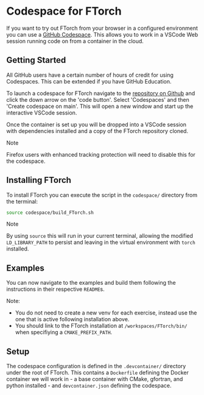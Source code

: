 # Codespace for FTorch

If you want to try out FTorch from your browser in a configured environment
you can use a [GitHub Codespace](https://github.com/features/codespaces).
This allows you to work in a VSCode Web session running code on from a container in
the cloud.


## Getting Started

All GitHub users have a certain number of hours of credit for using Codespaces.
This can be extended if you have GitHub Education.

To launch a codespace for FTorch navigate to the
[repository on Github](https://github.com/Cambridge-ICCS/FTorch) and click the down
arrow on the 'code button'.
Select 'Codespaces' and then 'Create codespace on main'.
This will open a new window and start up the interactive VSCode session.

Once the container is set up you will be dropped into a VSCode session with
dependencies installed and a copy of the FTorch repository cloned.

> [!NOTE]  
> Firefox users with enhanced tracking protection will need to disable this for
> the codespace.


## Installing FTorch

To install FTorch you can execute the script in the `codespace/` directory from the
terminal:

```sh
source codespace/build_FTorch.sh
```

> [!NOTE]  
> By using `source` this will run in your current terminal, allowing the modified
> `LD_LIBRARY_PATH` to persist and leaving in the virtual environment with `torch`
> installed.


## Examples

You can now navigate to the examples and build them following the instructions in their
respective `README`s.

Note:

- You do not need to create a new venv for each exercise, instead use the one that is
  active following installation above.
- You should link to the FTorch installation at `/workspaces/FTorch/bin/` when
  specifiying a `CMAKE_PREFIX_PATH`.


## Setup

The codespace configuration is defined in the `.devcontainer/` directory under the root
of FTorch.
This contains a `Dockerfile` defining the Docker container we will work in - a base
container with CMake, gfortran, and python installed - and `devcontainer.json` defining
the codespace.
